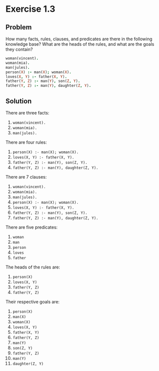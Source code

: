# Exercise 1.3

## Problem

How many facts, rules, clauses, and predicates are there in the following
knowledge base? What are the heads of the rules, and what are the goals they
contain?

```prolog
woman(vincent).
woman(mia).
man(jules).
person(X) :- man(X); woman(X).
loves(X, Y) :- father(X, Y).
father(Y, Z) :- man(Y), son(Z, Y).
father(Y, Z) :- man(Y), daughter(Z, Y).
```

## Solution

There are three facts:

1. `woman(vincent).`
2. `woman(mia).`
3. `man(jules).`

There are four rules:

1. `person(X) :- man(X); woman(X).`
2. `loves(X, Y) :- father(X, Y).`
3. `father(Y, Z) :- man(Y), son(Z, Y).`
4. `father(Y, Z) :- man(Y), daughter(Z, Y).`

There are 7 clauses:

1. `woman(vincent).`
2. `woman(mia).`
3. `man(jules).`
4. `person(X) :- man(X); woman(X).`
5. `loves(X, Y) :- father(X, Y).`
6. `father(Y, Z) :- man(Y), son(Z, Y).`
7. `father(Y, Z) :- man(Y), daughter(Z, Y).`

There are five predicates:

1. `woman`
2. `man`
3. `person`
4. `loves`
5. `father`

The heads of the rules are:

1. `person(X)`
2. `loves(X, Y)`
3. `father(Y, Z)`
4. `father(Y, Z)`

Their respective goals are:

1. `person(X)`
  1. `man(X)`
  2. `woman(X)`
2. `loves(X, Y)`
  1. `father(X, Y)`
3. `father(Y, Z)`
  1. `man(Y)`
  2. `son(Z, Y)`
4. `father(Y, Z)`
  1. `man(Y)`
  2. `daughter(Z, Y)`
